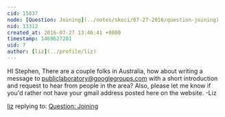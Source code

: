```yaml
---
cid: 15037
node: [Question: Joining](../notes/skoci/07-27-2016/question-joining)
nid: 13312
created_at: 2016-07-27 13:46:41 +0000
timestamp: 1469627201
uid: 7
author: [liz](../profile/liz)
---
```


HI Stephen, 
There are a couple folks in Australia, how about writing a message to publiclaboratory@googlegroups.com with a short introduction and request to hear from people in the area? Also, please let me know if you'd rather not have your gmail address posted here on the website. -Liz

[liz](../profile/liz) replying to: [Question: Joining](../notes/skoci/07-27-2016/question-joining)

